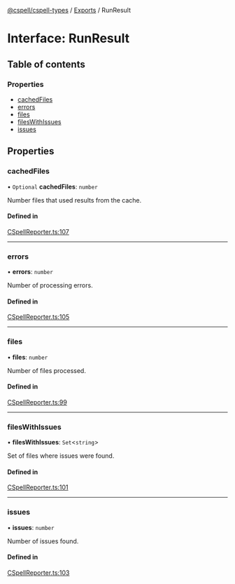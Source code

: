 [@cspell/cspell-types](../README.md) / [Exports](../modules.md) / RunResult

# Interface: RunResult

## Table of contents

### Properties

- [cachedFiles](RunResult.md#cachedfiles)
- [errors](RunResult.md#errors)
- [files](RunResult.md#files)
- [filesWithIssues](RunResult.md#fileswithissues)
- [issues](RunResult.md#issues)

## Properties

### cachedFiles

• `Optional` **cachedFiles**: `number`

Number files that used results from the cache.

#### Defined in

[CSpellReporter.ts:107](https://github.com/streetsidesoftware/cspell/blob/8b25077/packages/cspell-types/src/CSpellReporter.ts#L107)

___

### errors

• **errors**: `number`

Number of processing errors.

#### Defined in

[CSpellReporter.ts:105](https://github.com/streetsidesoftware/cspell/blob/8b25077/packages/cspell-types/src/CSpellReporter.ts#L105)

___

### files

• **files**: `number`

Number of files processed.

#### Defined in

[CSpellReporter.ts:99](https://github.com/streetsidesoftware/cspell/blob/8b25077/packages/cspell-types/src/CSpellReporter.ts#L99)

___

### filesWithIssues

• **filesWithIssues**: `Set`<`string`\>

Set of files where issues were found.

#### Defined in

[CSpellReporter.ts:101](https://github.com/streetsidesoftware/cspell/blob/8b25077/packages/cspell-types/src/CSpellReporter.ts#L101)

___

### issues

• **issues**: `number`

Number of issues found.

#### Defined in

[CSpellReporter.ts:103](https://github.com/streetsidesoftware/cspell/blob/8b25077/packages/cspell-types/src/CSpellReporter.ts#L103)
